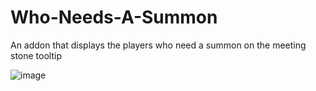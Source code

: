 # Who-Needs-A-Summon
An addon that displays the players who need a summon on the meeting stone tooltip

![image](https://user-images.githubusercontent.com/14336807/130728486-a91daf3d-e212-4860-80d6-4895fc7f1793.png)

